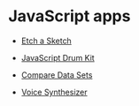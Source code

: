 # JavaScript apps



- [Etch a Sketch](https://abonmassip.github.io/JSapps/EtchASketch/)
- [JavaScript Drum Kit](https://abonmassip.github.io/JSapps/JSdrumKit/)

- [Compare Data Sets](https://abonmassip.github.io/JSapps/compareDatasets/)

- [Voice Synthesizer](https://abonmassip.github.io/JSapps/VoiceSynthesizer/)